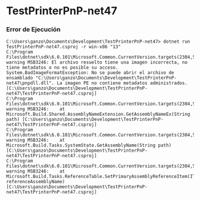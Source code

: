 # TestPrinterPnP-net47

### Error de Ejecución

    C:\Users\ganzo\Documents\Development\TestPrinterPnP-net47> dotnet run TestPrinterPnP-net47.csproj -r win-x86 "13"   
    C:\Program Files\dotnet\sdk\6.0.101\Microsoft.Common.CurrentVersion.targets(2304,5): warning MSB3246: El archivo resuelto tiene una imagen incorrecta, no tiene metadatos o no es posible su acceso. System.BadImageFormatException: No se puede abrir el archivo de ensamblado "C:\Users\ganzo\Documents\Development\TestPrinterPnP-net47\pnpdll.dll". La imagen PE no contiene metadatos administrados. [C:\Users\ganzo\Documents\Development\TestPrinterPnP-net47\TestPrinterPnP-net47.csproj]
    C:\Program Files\dotnet\sdk\6.0.101\Microsoft.Common.CurrentVersion.targets(2304,5): warning MSB3246:    at Microsoft.Build.Shared.AssemblyNameExtension.GetAssemblyNameEx(String path) [C:\Users\ganzo\Documents\Development\TestPrinterPnP-net47\TestPrinterPnP-net47.csproj]
    C:\Program Files\dotnet\sdk\6.0.101\Microsoft.Common.CurrentVersion.targets(2304,5): warning MSB3246:    at Microsoft.Build.Tasks.SystemState.GetAssemblyName(String path) [C:\Users\ganzo\Documents\Development\TestPrinterPnP-net47\TestPrinterPnP-net47.csproj]        
    C:\Program Files\dotnet\sdk\6.0.101\Microsoft.Common.CurrentVersion.targets(2304,5): warning MSB3246:    at Microsoft.Build.Tasks.ReferenceTable.SetPrimaryAssemblyReferenceItem(ITaskItem referenceAssemblyName) [C:\Users\ganzo\Documents\Development\TestPrinterPnP-net47\TestPrinterPnP-net47.csproj]
